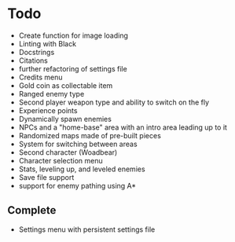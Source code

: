 # Todo

- Create function for image loading
- Linting with Black
- Docstrings
- Citations
- further refactoring of settings file  
- Credits menu  
- Gold coin as collectable item  
- Ranged enemy type  
- Second player weapon type and ability to switch on the fly  
- Experience points  
- Dynamically spawn enemies  
- NPCs and a "home-base" area with an intro area leading up to it  
- Randomized maps made of pre-built pieces  
- System for switching between areas  
- Second character (Woadbear)  
- Character selection menu  
- Stats, leveling up, and leveled enemies  
- Save file support  
- support for enemy pathing using A*

## Complete

- Settings menu with persistent settings file  